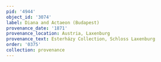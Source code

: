```yaml
---
pid: '4944'
object_id: '3074'
label: Diana and Actaeon (Budapest)
provenance_date: '1871'
provenance_location: Austria, Laxenburg
provenance_text: Esterházy Collection, Schloss Laxenburg
order: '0375'
collection: provenance
---
```

